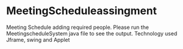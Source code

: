 # MeetingScheduleassingment
Meeting Schedule adding required people.
Please run the MeetingscheduleSystem java file to see the output.
Technology used Jframe, swing and Applet
